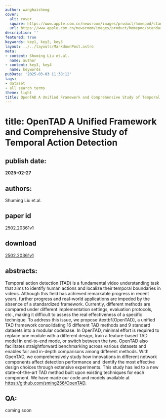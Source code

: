 ```yaml
---
author: wanghaisheng
cover:
  alt: cover
  square: https://www.apple.com.cn/newsroom/images/product/homepod/standard/Apple-HomePod-hero-230118_big.jpg.large_2x.jpg
  url: https://www.apple.com.cn/newsroom/images/product/homepod/standard/Apple-HomePod-hero-230118_big.jpg.large_2x.jpg
description: ''
featured: true
keywords: key1, key2, key3
layout: ../../layouts/MarkdownPost.astro
meta:
- content: Shuming Liu et.al.
  name: author
- content: key3, key4
  name: keywords
pubDate: '2025-03-03 11:38:12'
tags:
- dataset
- all search terms
theme: light
title: OpenTAD A Unified Framework and Comprehensive Study of Temporal Action Detection
---
```


# title: OpenTAD A Unified Framework and Comprehensive Study of Temporal Action Detection 
## publish date: 
**2025-02-27** 
## authors: 
  Shuming Liu et.al. 
## paper id
2502.20361v1
## download
[2502.20361v1](http://arxiv.org/abs/2502.20361v1)
## abstracts:
Temporal action detection (TAD) is a fundamental video understanding task that aims to identify human actions and localize their temporal boundaries in videos. Although this field has achieved remarkable progress in recent years, further progress and real-world applications are impeded by the absence of a standardized framework. Currently, different methods are compared under different implementation settings, evaluation protocols, etc., making it difficult to assess the real effectiveness of a specific technique. To address this issue, we propose \textbf{OpenTAD}, a unified TAD framework consolidating 16 different TAD methods and 9 standard datasets into a modular codebase. In OpenTAD, minimal effort is required to replace one module with a different design, train a feature-based TAD model in end-to-end mode, or switch between the two. OpenTAD also facilitates straightforward benchmarking across various datasets and enables fair and in-depth comparisons among different methods. With OpenTAD, we comprehensively study how innovations in different network components affect detection performance and identify the most effective design choices through extensive experiments. This study has led to a new state-of-the-art TAD method built upon existing techniques for each component. We have made our code and models available at https://github.com/sming256/OpenTAD.
## QA:
coming soon
